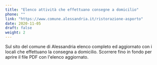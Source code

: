 ```yaml
---
title: "Elenco attività che effettuano consegne a domicilio"
phone: ""
link: "https://www.comune.alessandria.it/ristorazione-asporto"
date: 2020-11-05
draft: false
weight: 2
---
```


Sul sito del comune di Alessandria elenco completo ed aggiornato con i locali che effettuano la consegna a domicilio.
Scorrere fino in fondo per aprire il file PDF con l'elenco aggiornato.
